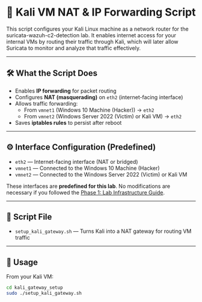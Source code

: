 # 🔁  Kali VM NAT & IP Forwarding Script
This script configures your Kali Linux machine as a network router for the suricata-wazuh-c2-detection lab. It enables internet access for your internal VMs by routing their traffic through Kali, which will later allow Suricata to monitor and analyze that traffic effectively.

---

## 🛠️ What the Script Does

- Enables **IP forwarding** for packet routing
- Configures **NAT (masquerading)** on `eth2` (internet-facing interface)
- Allows traffic forwarding:
  - From `vmnet1` (Windows 10 Machine (Hacker)) → `eth2`
  - From `vmnet2` (Windows Server 2022 (Victim) or Kali VM) → `eth2`
- Saves **iptables rules** to persist after reboot

---

## ⚙️ Interface Configuration (Predefined)

- `eth2` — Internet-facing interface (NAT or bridged)
- `vmnet1` — Connected to the Windows 10 Machine (Hacker)
- `vmnet2` — Connected to the Windows Server 2022 (Victim) or Kali VM

These interfaces are **predefined for this lab**. No modifications are necessary if you followed the [Phase 1: Lab Infrastructure Guide](../README.md#phase-1-vm-infrastructure-setup).

---

## 📂 Script File

- `setup_kali_gateway.sh` — Turns Kali into a NAT gateway for routing VM traffic

---

## 🚀 Usage
From your Kali VM:

```bash
cd kali_gateway_setup
sudo ./setup_kali_gateway.sh
